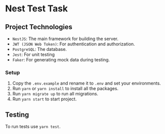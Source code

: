 # Nest Test Task

## Project Technologies

- `NestJS`: The main framework for building the server.
- `JWT (JSON Web Token)`: For authentication and authorization.
- `PostgreSQL`: The database.
- `Jest`: For unit testing
- `Faker`: For generating mock data during testing.


### Setup
1. Copy the `.env.example` and rename it to `.env` and set your environments.
2. Run `yarn` or `yarn install` to install all the packages.
3. Run `yarn migrate up` to run all migrations.
4. Run `yarn start` to start project.

## Testing
To run tests use `yarn test`.  

